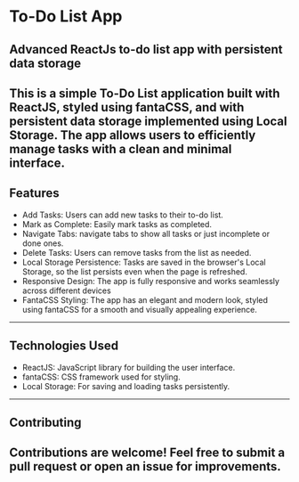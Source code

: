 # To-Do List App

## Advanced ReactJs to-do list app with persistent data storage
This is a simple To-Do List application built with ReactJS, styled using fantaCSS, and with persistent data storage implemented using Local Storage. The app allows users to efficiently manage tasks with a clean and minimal interface.
---

## Features
- Add Tasks: Users can add new tasks to their to-do list.
- Mark as Complete: Easily mark tasks as completed.
- Navigate Tabs: navigate tabs to show all tasks or just incomplete or done ones.
- Delete Tasks: Users can remove tasks from the list as needed.
- Local Storage Persistence: Tasks are saved in the browser's Local Storage, so the list persists even when the page is refreshed.
- Responsive Design: The app is fully responsive and works seamlessly across different devices
- FantaCSS Styling: The app has an elegant and modern look, styled using fantaCSS for a smooth and visually appealing experience.
---
## Technologies Used
- ReactJS: JavaScript library for building the user interface.
- fantaCSS: CSS framework used for styling.
- Local Storage: For saving and loading tasks persistently.
---
## Contributing
Contributions are welcome! Feel free to submit a pull request or open an issue for improvements.
---
